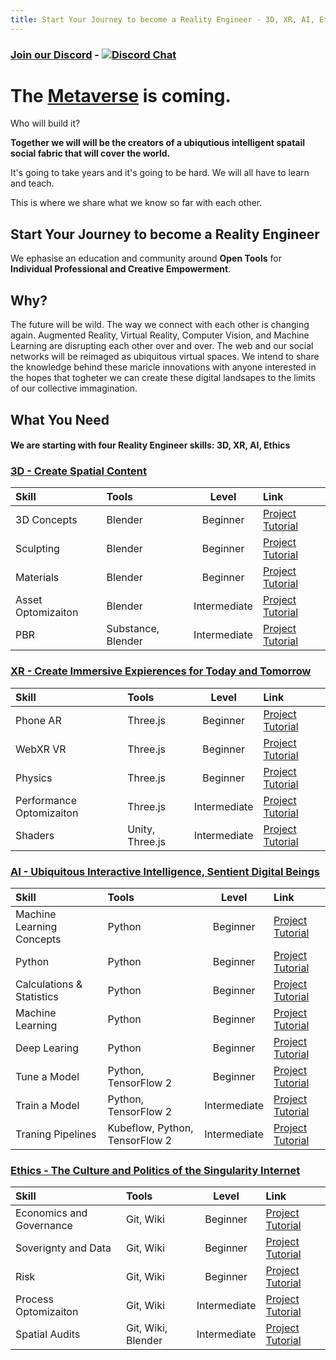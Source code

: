 ```yaml
---
title: Start Your Journey to become a Reality Engineer - 3D, XR, AI, Ethics
---
```



### [**Join our Discord**](https://discord.gg/Amsm5KD) - [![Discord Chat](https://img.shields.io/discord/139274054300467200.svg)](https://discord.gg/Amsm5KD)

# The [Metaverse](https://en.wikipedia.org/wiki/Metaverse) is coming. 

Who will build it?

**Together we will will be the creators of a ubiqutious intelligent spatail social fabric that will cover the world.** 

It's going to take years and it's going to be hard. We will all have to learn and teach.

This is where we share what we know so far with each other.

## Start Your Journey to become a Reality Engineer

We ephasise an education and community around **Open Tools** for **Individual Professional and Creative Empowerment**.


## Why?

The future will be wild. The way we connect with each other is changing again. Augmented Reality, Virtual Reality, Computer Vision, and Machine Learning are disrupting each other over and over. The web and our social networks will be reimaged as ubiquitous virtual spaces. We intend to share the knowledge behind these maricle innovations with anyone interested in the hopes that togheter we can create these digital landsapes to the limits of our collective immagination.

## What You Need

#### We are starting with four Reality Engineer skills: 3D, XR, AI, Ethics

### [**3D - Create Spatial Content**](https://en.wikipedia.org/wiki/Metaverse)

| Skill      | Tools | Level     | Link     |
| :---        |    :---   |  :----:        | :---          |
| 3D Concepts      | Blender | Beginner     | [Project Tutorial](3d/beginner.html)     |
| Sculpting      | Blender | Beginner     | [Project Tutorial](3d/beginner.html)     |
| Materials      | Blender | Beginner     | [Project Tutorial](3d/beginner.html)     |
| Asset Optomizaiton      | Blender | Intermediate     | [Project Tutorial](3d/beginner.html)     |
| PBR      | Substance, Blender | Intermediate    | [Project Tutorial](3d/beginner.html)     | 


### [**XR - Create Immersive Expierences for Today and Tomorrow**](https://en.wikipedia.org/wiki/Metaverse)

| Skill      | Tools | Level     | Link     |
| :---        |    :---   |  :----:        | :---          |
| Phone AR      | Three.js | Beginner     | [Project Tutorial](3d/beginner.html)     |
| WebXR VR      | Three.js | Beginner     | [Project Tutorial](3d/beginner.html)     |
| Physics      | Three.js | Beginner     | [Project Tutorial](3d/beginner.html)     |
| Performance Optomizaiton      | Three.js | Intermediate     | [Project Tutorial](3d/beginner.html)     |
| Shaders      | Unity, Three.js | Intermediate    | [Project Tutorial](3d/beginner.html)     | 


### [**AI - Ubiquitous Interactive Intelligence, Sentient Digital Beings**](https://en.wikipedia.org/wiki/Metaverse)

| Skill      | Tools | Level     | Link     |
| :---        |    :---   |  :----:        | :---          |
| Machine Learning Concepts      | Python | Beginner     | [Project Tutorial](3d/beginner.html)     |
| Python      | Python | Beginner     | [Project Tutorial](3d/beginner.html)     |
| Calculations & Statistics      | Python | Beginner     | [Project Tutorial](3d/beginner.html)     |
| Machine Learning      | Python | Beginner     | [Project Tutorial](3d/beginner.html)     |
| Deep Learing      | Python | Beginner     | [Project Tutorial](3d/beginner.html)     |
| Tune a Model      | Python, TensorFlow 2 | Beginner     | [Project Tutorial](3d/beginner.html)     |
| Train a Model      | Python, TensorFlow 2 | Intermediate     | [Project Tutorial](3d/beginner.html)     |
| Traning Pipelines      | Kubeflow, Python, TensorFlow 2 | Intermediate    | [Project Tutorial](3d/beginner.html)     | 

### [**Ethics - The Culture and Politics of the Singularity Internet**](https://en.wikipedia.org/wiki/Metaverse)

| Skill      | Tools | Level     | Link     |
| :---        |    :---   |  :----:        | :---          |
| Economics and Governance      | Git, Wiki | Beginner     | [Project Tutorial](3d/beginner.html)     |
| Soverignty and Data      | Git, Wiki | Beginner     | [Project Tutorial](3d/beginner.html)     |
| Risk      | Git, Wiki | Beginner     | [Project Tutorial](3d/beginner.html)     |
| Process Optomizaiton      | Git, Wiki | Intermediate     | [Project Tutorial](3d/beginner.html)     |
| Spatial Audits      | Git, Wiki, Blender | Intermediate    | [Project Tutorial](3d/beginner.html)     | 
